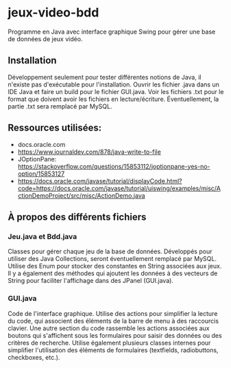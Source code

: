 # jeux-video-bdd
Programme en Java avec interface graphique Swing pour gérer une base de données de jeux vidéo.

## Installation
Développement seulement pour tester différentes notions de Java, il n'existe pas d'exécutable pour l'installation.
Ouvrir les fichier .java dans un IDE Java et faire un build pour le fichier GUI.java. Voir les fichiers .txt pour
le format que doivent avoir les fichiers en lecture/écriture. Éventuellement, la partie .txt sera remplacé par MySQL.

## Ressources utilisées:
- docs.oracle.com
- https://www.journaldev.com/878/java-write-to-file
- JOptionPane: https://stackoverflow.com/questions/15853112/joptionpane-yes-no-option/15853127
- https://docs.oracle.com/javase/tutorial/displayCode.html?code=https://docs.oracle.com/javase/tutorial/uiswing/examples/misc/ActionDemoProject/src/misc/ActionDemo.java

## À propos des différents fichiers

### Jeu.java et Bdd.java
Classes pour gérer chaque jeu de la base de données. Développés pour utiliser des Java Collections, seront éventuellement
remplacé par MySQL. Utilise des Enum pour stocker des constantes en String associées aux jeux. Il y a également des
méthodes qui ajoutent les données à des vecteurs de String pour faciliter l'affichage dans des JPanel (GUI.java).

### GUI.java
Code de l'interface graphique. Utilise des actions pour simplifier la lecture du code, qui associent des éléments de
la barre de menu à des raccourcis clavier. Une autre section du code rassemble les actions associées aux boutons qui
s'affichent sous les formulaires pour saisir des données ou des critères de recherche. Utilise également plusieurs classes
internes pour simplifier l'utilisation des éléments de formulaires (textfields, radiobuttons, checkboxes, etc.).
